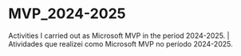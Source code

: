 # MVP_2024-2025
Activities I carried out as Microsoft MVP in the period 2024-2025. | Atividades que realizei como Microsoft MVP no período 2024-2025.
